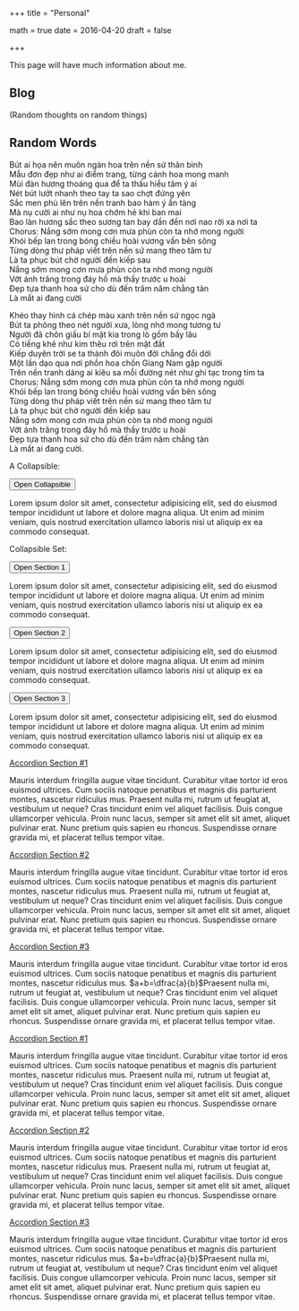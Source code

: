 +++
title = "Personal"

math = true
date = 2016-04-20
draft = false

+++

This page will have much information about me. 

## Blog
(Random thoughts on random things)


## Random Words
Bút ai họa nên muôn ngàn hoa trên nền sứ thân bình  
Mẫu đơn đẹp như ai điểm trang, từng cánh hoa mong manh  
Mùi đàn hương thoáng qua để ta thấu hiểu tâm ý ai  
Nét bút lướt nhanh theo tay ta sao chợt đứng yên  
Sắc men phủ lên trên nền tranh bao hàm ý ẩn tàng  
Mà nụ cười ai như nụ hoa chớm hé khi ban mai  
Bao làn hương sắc theo sương tan bay dần đến nơi nao rời xa nơi ta  
Chorus: Nắng sớm mong cơn mưa phùn còn ta nhớ mong người  
Khói bếp lan trong bóng chiều hoài vương vấn bên sông  
Từng dòng thư pháp viết trên nền sứ mang theo tâm tư  
Là ta phục bút chờ người đến kiếp sau  
Nắng sớm mong cơn mưa phùn còn ta nhớ mong người  
Vớt ánh trăng trong đáy hồ mà thấy trước u hoài  
Đẹp tựa thanh hoa sứ cho dù đến trăm năm chẳng tàn  
Là mắt ai đang cười  

Khéo thay hình cá chép màu xanh trên nền sứ ngọc ngà  
Bút ta phỏng theo nét người xưa, lòng nhớ mong tương tư   
Người đã chôn giấu bí mật kia trong lò gốm bấy lâu  
Có tiếng khẽ như kim thêu rơi trên mặt đất  
Kiếp duyên trời se ta thành đôi muôn đời chẳng đổi dời  
Một lần dạo qua nơi phồn hoa chốn Giang Nam gặp người  
Trên nền tranh dáng ai kiêu sa mỗi đường nét như ghi tạc trong tim ta  
Chorus: Nắng sớm mong cơn mưa phùn còn ta nhớ mong người  
Khói bếp lan trong bóng chiều hoài vương vấn bên sông  
Từng dòng thư pháp viết trên nền sứ mang theo tâm tư  
Là ta phục bút chờ người đến kiếp sau  
Nắng sớm mong cơn mưa phùn còn ta nhớ mong người  
Vớt ánh trăng trong đáy hồ mà thấy trước u hoài  
Đẹp tựa thanh hoa sứ cho dù đến trăm năm chẳng tàn  
Là mắt ai đang cười.  

<p>A Collapsible:</p>
<button class="collapsible">Open Collapsible</button>
<div class="content">
  <p>Lorem ipsum dolor sit amet, consectetur adipisicing elit, sed do eiusmod tempor incididunt ut labore et dolore magna aliqua. Ut enim ad minim veniam, quis nostrud exercitation ullamco laboris nisi ut aliquip ex ea commodo consequat.</p>
</div>

<p>Collapsible Set:</p>
<button class="collapsible">Open Section 1</button>
<div class="content">
  <p>Lorem ipsum dolor sit amet, consectetur adipisicing elit, sed do eiusmod tempor incididunt ut labore et dolore magna aliqua. Ut enim ad minim veniam, quis nostrud exercitation ullamco laboris nisi ut aliquip ex ea commodo consequat.</p>
</div>
<button class="collapsible">Open Section 2</button>
<div class="content">
  <p>Lorem ipsum dolor sit amet, consectetur adipisicing elit, sed do eiusmod tempor incididunt ut labore et dolore magna aliqua. Ut enim ad minim veniam, quis nostrud exercitation ullamco laboris nisi ut aliquip ex ea commodo consequat.</p>
</div>
<button class="collapsible">Open Section 3</button>
<div class="content">
  <p>Lorem ipsum dolor sit amet, consectetur adipisicing elit, sed do eiusmod tempor incididunt ut labore et dolore magna aliqua. Ut enim ad minim veniam, quis nostrud exercitation ullamco laboris nisi ut aliquip ex ea commodo consequat.</p>
</div>

<div class="accordion">
<div class="accordion-section">
<a class="accordion-section-title" href="#accordion-1">Accordion Section #1</a>
<div id="accordion-1" class="accordion-section-content">
<p>Mauris interdum fringilla augue vitae tincidunt. Curabitur vitae tortor id eros euismod ultrices. Cum sociis natoque penatibus et magnis dis parturient montes, nascetur ridiculus mus. Praesent nulla mi, rutrum ut feugiat at, vestibulum ut neque? Cras tincidunt enim vel aliquet facilisis. Duis congue ullamcorper vehicula. Proin nunc lacus, semper sit amet elit sit amet, aliquet pulvinar erat. Nunc pretium quis sapien eu rhoncus. Suspendisse ornare gravida mi, et placerat tellus tempor vitae.</p>
</div><!--end .accordion-section-content-->
</div><!--end .accordion-section-->
<div class="accordion-section">
<a class="accordion-section-title" href="#accordion-2">Accordion Section #2</a>
<div id="accordion-2" class="accordion-section-content">
<p>Mauris interdum fringilla augue vitae tincidunt. Curabitur vitae tortor id eros euismod ultrices. Cum sociis natoque penatibus et magnis dis parturient montes, nascetur ridiculus mus. Praesent nulla mi, rutrum ut feugiat at, vestibulum ut neque? Cras tincidunt enim vel aliquet facilisis. Duis congue ullamcorper vehicula. Proin nunc lacus, semper sit amet elit sit amet, aliquet pulvinar erat. Nunc pretium quis sapien eu rhoncus. Suspendisse ornare gravida mi, et placerat tellus tempor vitae.</p>
</div><!--end .accordion-section-content-->
</div><!--end .accordion-section-->
<div class="accordion-section">
<a class="accordion-section-title" href="#accordion-3">Accordion Section #3</a>
<div id="accordion-3" class="accordion-section-content">
<p>Mauris interdum fringilla augue vitae tincidunt. Curabitur vitae tortor id eros euismod ultrices. Cum sociis natoque penatibus et magnis dis parturient montes, nascetur ridiculus mus. $a+b=\dfrac{a}{b}$Praesent nulla mi, rutrum ut feugiat at, vestibulum ut neque? Cras tincidunt enim vel aliquet facilisis. Duis congue ullamcorper vehicula. Proin nunc lacus, semper sit amet elit sit amet, aliquet pulvinar erat. Nunc pretium quis sapien eu rhoncus. Suspendisse ornare gravida mi, et placerat tellus tempor vitae.</p>
</div><!--end .accordion-section-content-->
</div><!--end .accordion-section-->
</div><!--end .accordion-->

<div class="accordion">
<div class="accordion-section">
<a class="accordion-section-title" href="#accordion-1">Accordion Section #1</a>
<div id="accordion-1" class="accordion-section-content">
<p>Mauris interdum fringilla augue vitae tincidunt. Curabitur vitae tortor id eros euismod ultrices. Cum sociis natoque penatibus et magnis dis parturient montes, nascetur ridiculus mus. Praesent nulla mi, rutrum ut feugiat at, vestibulum ut neque? Cras tincidunt enim vel aliquet facilisis. Duis congue ullamcorper vehicula. Proin nunc lacus, semper sit amet elit sit amet, aliquet pulvinar erat. Nunc pretium quis sapien eu rhoncus. Suspendisse ornare gravida mi, et placerat tellus tempor vitae.</p>
</div><!--end .accordion-section-content-->
</div><!--end .accordion-section-->
<div class="accordion-section">
<a class="accordion-section-title" href="#accordion-2">Accordion Section #2</a>
<div id="accordion-2" class="accordion-section-content">
<p>Mauris interdum fringilla augue vitae tincidunt. Curabitur vitae tortor id eros euismod ultrices. Cum sociis natoque penatibus et magnis dis parturient montes, nascetur ridiculus mus. Praesent nulla mi, rutrum ut feugiat at, vestibulum ut neque? Cras tincidunt enim vel aliquet facilisis. Duis congue ullamcorper vehicula. Proin nunc lacus, semper sit amet elit sit amet, aliquet pulvinar erat. Nunc pretium quis sapien eu rhoncus. Suspendisse ornare gravida mi, et placerat tellus tempor vitae.</p>
</div><!--end .accordion-section-content-->
</div><!--end .accordion-section-->
<div class="accordion-section">
<a class="accordion-section-title" href="#accordion-3">Accordion Section #3</a>
<div id="accordion-3" class="accordion-section-content">
<p>Mauris interdum fringilla augue vitae tincidunt. Curabitur vitae tortor id eros euismod ultrices. Cum sociis natoque penatibus et magnis dis parturient montes, nascetur ridiculus mus. $a+b=\dfrac{a}{b}$Praesent nulla mi, rutrum ut feugiat at, vestibulum ut neque? Cras tincidunt enim vel aliquet facilisis. Duis congue ullamcorper vehicula. Proin nunc lacus, semper sit amet elit sit amet, aliquet pulvinar erat. Nunc pretium quis sapien eu rhoncus. Suspendisse ornare gravida mi, et placerat tellus tempor vitae.</p>
</div><!--end .accordion-section-content-->
</div><!--end .accordion-section-->
</div><!--end .accordion-->